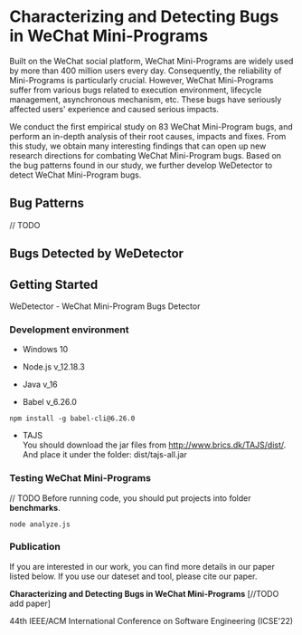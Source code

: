 # Characterizing and Detecting Bugs in WeChat Mini-Programs
Built on the WeChat social platform, WeChat Mini-Programs are widely
used by more than 400 million users every day. Consequently, the
reliability of Mini-Programs is particularly crucial. However, WeChat
Mini-Programs suffer from various bugs related to execution
environment, lifecycle management, asynchronous mechanism, etc. These
bugs have seriously affected users' experience and caused serious
impacts.

We conduct the first empirical study on 83 WeChat Mini-Program bugs,
and perform an in-depth analysis of their root causes, impacts and
fixes. From this study, we obtain many interesting findings that can
open up new research directions for combating WeChat Mini-Program
bugs. Based on the bug patterns found in our study, we further develop
WeDetector to detect WeChat Mini-Program bugs. 

## Bug Patterns
// TODO

## Bugs Detected by WeDetector

## Getting Started
WeDetector - WeChat Mini-Program Bugs Detector
### Development environment
- Windows 10
- Node.js v_12.18.3

- Java v_16

- Babel v_6.26.0
```
npm install -g babel-cli@6.26.0
```

- TAJS  
You should download the jar files from http://www.brics.dk/TAJS/dist/.
 And place it under the folder: dist/tajs-all.jar

### Testing WeChat Mini-Programs
// TODO
Before running code, you should put projects into folder **benchmarks**.

```
node analyze.js
```

### Publication
If you are interested in our work, you can find more details in our
paper listed below. If you use our dateset and tool, please cite our
paper.

**Characterizing and Detecting Bugs in WeChat Mini-Programs** [//TODO
add paper]

44th IEEE/ACM International Conference on Software Engineering (ICSE'22)

